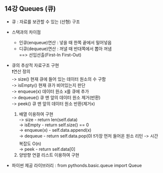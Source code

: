 ## 14강 Queues (큐)

- 큐 : 자료를 보관할 수 있는 (선형) 구조
- 스택과의 차이점

  - 인큐(enqueue)연산 : 넣을 때 한쪽 끝에서 밀어넣음
  - 디큐(dequeue)연산 : 꺼낼 때 반대쪽에서 뽑아 꺼냄  
    ==> 선입선출(First-In First-Out)

- 큐의 추상적 자료구조 구현  
   ❗️연산 정의  
   -> size() 현재 큐에 들어 있는 데이터 원소의 수 구함  
   -> isEmpty() 현재 큐가 비어있는지 판단  
   -> enqueue(x) 데이터 원소 x를 큐에 추가  
   -> dequeue() 큐 맨 앞의 데이터 원소 제거(반환)  
   -> peek() 큐 맨 앞의 데이터 원소 반환(제거x)

  1. 배열 이용하여 구현  
     -> size - return len(self.data)  
     -> isEmpty - return self.size() == 0  
     -> enqueue(x) - self.data.append(x)  
     -> dequeue - return self.data.pop(0) ❗️가장 먼저 들어온 원소 리턴 -> 시간복잡도 O(n)  
     -> peek - return self.data[0]
  2. 양방향 연결 리스트 이용하여 구현

- 파이썬 제공 라이브러리 : from pythonds.basic.queue import Queue
